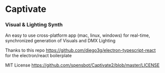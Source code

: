 # Captivate
### Visual & Lighting Synth
An easy to use cross-platform app (mac, linux, windows) for real-time, synchronized generation of Visuals and DMX Lighting

Thanks to this repo https://github.com/diego3g/electron-typescript-react for the electron/react boilerplate

MIT License https://github.com/spensbot/Captivate2/blob/master/LICENSE




